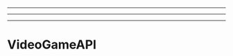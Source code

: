 ------------------------------------------------------------------------
----------------------------------------------------------------------------------------------------
-------------------------------------------------------
# VideoGameAPI
